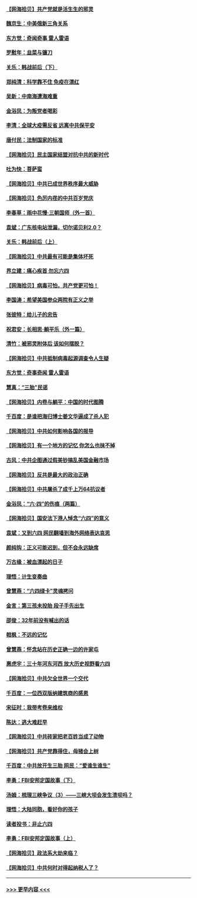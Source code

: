 #### [【网海拾贝】共产党就是活生生的邪灵](../pages/nsc993/n13036627.md?t=06211902) 
#### [魏京生：中美俄新三角关系](../pages/nsc993/n13035986.md?t=06211902) 
#### [东方觉：奇闻奇事 雷人雷语](../pages/nsc993/n13035878.md?t=06211902) 
#### [罗慰年：韭菜与镰刀](../pages/nsc993/n13034374.md?t=06211902) 
#### [关乐：韩战前后（下）](../pages/nsc993/n13034113.md?t=06211902) 
#### [郑纯清：科学靠不住 免疫在漂红](../pages/nsc993/n13034093.md?t=06211902) 
#### [吴新：中南海遭海难重](../pages/nsc993/n13034084.md?t=06211902) 
#### [金浴凤：为叛党者喝彩](../pages/nsc993/n13034058.md?t=06211902) 
#### [李清：全球大疫需反省 远离中共保平安](../pages/nsc993/n13033784.md?t=06211902) 
#### [唐付民：法制国家的标准](../pages/nsc993/n13032944.md?t=06211902) 
#### [【网海拾贝】民主国家结盟对抗中共的新时代](../pages/nsc993/n13031717.md?t=06211902) 
#### [吐为快：菩萨蛮](../pages/nsc993/n13030033.md?t=06211902) 
#### [【网海拾贝】中共已成世界秩序最大威胁](../pages/nsc993/n13028138.md?t=06211902) 
#### [【网海拾贝】色厉内荏的中共百岁党庆](../pages/nsc993/n13025582.md?t=06211902) 
#### [李春草：雨中花慢‧三朝国师（外一首）](../pages/nsc993/n13025567.md?t=06211902) 
#### [袁斌：广东核电站泄漏，切尔诺贝利2.0？](../pages/nsc993/n13025475.md?t=06211902) 
#### [关乐：韩战前后（上）](../pages/nsc993/n13025387.md?t=06211902) 
#### [【网海拾贝】中共最有可能是集体坏死](../pages/nsc993/n13023101.md?t=06211902) 
#### [界立建：痛心疾首 勿忘六四](../pages/nsc993/n13022339.md?t=06211902) 
#### [【网海拾贝】病毒可怕，共产党更可怕！](../pages/nsc993/n13020728.md?t=06211902) 
#### [李国涛：希望美国参众两院有正义之举](../pages/nsc993/n13020674.md?t=06211902) 
#### [张彼特：给儿子的忠告](../pages/nsc993/n13018934.md?t=06211902) 
#### [祝君安：长相思‧躺平乐（外一篇）](../pages/nsc993/n13018923.md?t=06211902) 
#### [清竹：被邪灵附体后 该如何摆脱？](../pages/nsc993/n13018877.md?t=06211902) 
#### [【网海拾贝】中共抵制病毒起源调查令人生疑](../pages/nsc993/n13017785.md?t=06211902) 
#### [东方觉：奇事奇闻 雷人雷语](../pages/nsc993/n13017577.md?t=06211902) 
#### [慧真：“三胎”民谣](../pages/nsc993/n13017394.md?t=06211902) 
#### [【网海拾贝】内卷与躺平：中国的时代图腾](../pages/nsc993/n13016128.md?t=06211902) 
#### [千百度：是谁把海归博士姜文华逼成了杀人犯](../pages/nsc993/n13015218.md?t=06211902) 
#### [【网海拾贝】中共如何影响各国的报导](../pages/nsc993/n13012599.md?t=06211902) 
#### [【网海拾贝】有一个地方的记忆 你怎么也抹不掉](../pages/nsc993/n13009802.md?t=06211902) 
#### [古风：中共企图通过假美钞搞乱美国金融市场](../pages/nsc993/n13009626.md?t=06211902) 
#### [【网海拾贝】反共是最大的政治正确](../pages/nsc993/n13007051.md?t=06211902) 
#### [【网海拾贝】中共屠杀了成千上万64抗议者](../pages/nsc993/n13002713.md?t=06211902) 
#### [金浴凤：“六·四”的伤痕（两篇）](../pages/nsc993/n13001719.md?t=06211902) 
#### [【网海拾贝】国安法下港人悼念“六四”的意义](../pages/nsc993/n13001039.md?t=06211902) 
#### [袁斌：又到六四 网民翻墙到海外网络表达哀思](../pages/nsc993/n13000995.md?t=06211902) 
#### [颜纯钩：正义可能迟到，但不会永远缺席](../pages/nsc993/n13000920.md?t=06211902) 
#### [万古缘：被血漂起的日子](../pages/nsc993/n13000914.md?t=06211902) 
#### [理悟：计生变奏曲](../pages/nsc993/n13000414.md?t=06211902) 
#### [曾慧燕：“六四绿卡”灵魂拷问](../pages/nsc993/n13000277.md?t=06211902) 
#### [金言：第三孩未投胎 段子手先出生](../pages/nsc993/n13000215.md?t=06211902) 
#### [邵俊：32年前没有喊出的话](../pages/nsc993/n13000181.md?t=06211902) 
#### [戟枫：不远的记忆](../pages/nsc993/n13000121.md?t=06211902) 
#### [曾慧燕：怀念站在历史正确一边的许家屯](../pages/nsc993/n13000073.md?t=06211902) 
#### [惠虎宇：三十年河东河西 放大历史视野看六四](../pages/nsc993/n13000018.md?t=06211902) 
#### [【网海拾贝】中共欠全世界一个交代](../pages/nsc993/n12998706.md?t=06211902) 
#### [千百度：一位西双版纳建筑商的感恩](../pages/nsc993/n12998487.md?t=06211902) 
#### [宋征时：我带考卷来维权](../pages/nsc993/n12994088.md?t=06211902) 
#### [陈达：逃大难赶早](../pages/nsc993/n12993569.md?t=06211902) 
#### [【网海拾贝】中共砖家把老百姓当成了动物](../pages/nsc993/n12993483.md?t=06211902) 
#### [【网海拾贝】共产党靠得住，母猪会上树](../pages/nsc993/n12990730.md?t=06211902) 
#### [千百度：中共放开生三胎 网民：“爱谁生谁生”](../pages/nsc993/n12990644.md?t=06211902) 
#### [李勇：FBI安邦定国故事（下）](../pages/nsc993/n12987854.md?t=06211902) 
#### [汤姆：梳理三峡争议（3）——三峡大坝会发生溃坝吗？](../pages/nsc993/n12989806.md?t=06211902) 
#### [理悟：大陆同胞，看好你的孩子](../pages/nsc993/n12989778.md?t=06211902) 
#### [读者投书：非止六四](../pages/nsc993/n12989673.md?t=06211902) 
#### [李勇：FBI安邦定国故事（上）](../pages/nsc993/n12987749.md?t=06211902) 
#### [【网海拾贝】政法系大劫来临？](../pages/nsc993/n12987596.md?t=06211902) 
#### [【网海拾贝】中共何时对得起纳税人了？](../pages/nsc993/n12985578.md?t=06211902) 

----
#### [ >>> 更早内容 <<< ](../indexes/nsc993-earlier.md)
